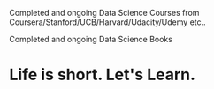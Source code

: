 Completed and ongoing Data Science Courses from Coursera/Stanford/UCB/Harvard/Udacity/Udemy etc..

Completed and ongoing Data Science Books

# Life is short. Let's Learn.
